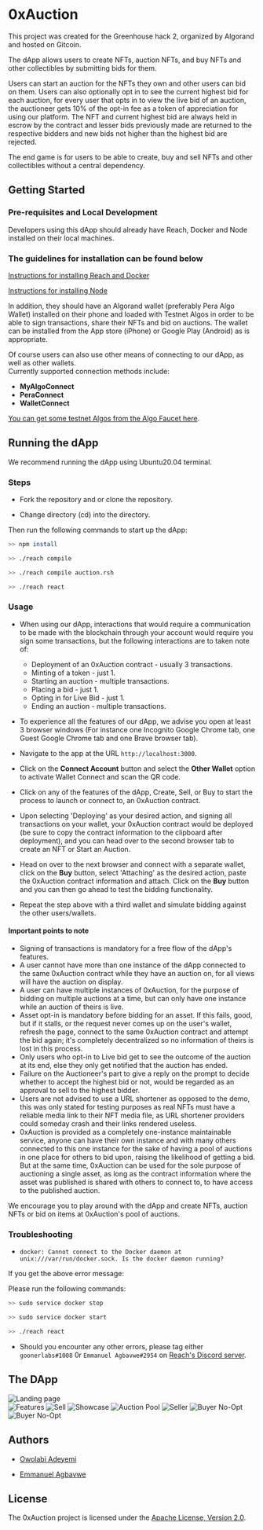 # 0xAuction

This project was created for the Greenhouse hack 2, organized by Algorand and hosted on Gitcoin.

The dApp allows users to create NFTs, auction NFTs, and buy NFTs and other collectibles by submitting bids for them.

Users can start an auction for the NFTs they own and other users can bid on them. Users can also optionally opt in to see the current highest bid for each auction, for every user that opts in to view the live bid of an auction, the auctioneer gets 10% of the opt-in fee as a token of appreciation for using our platform. The NFT and current highest bid are always held in escrow by the contract and lesser bids previously made are returned to the respective bidders and new bids not higher than the highest bid are rejected.  

The end game is for users to be able to create, buy and sell NFTs and other collectibles without a central dependency.

## Getting Started

### Pre-requisites and Local Development

Developers using this dApp should already have Reach, Docker and Node installed on their local machines.

### The guidelines for installation can be found below

[Instructions for installing Reach and Docker](https://docs.reach.sh/quickstart/)  

[Instructions for installing Node](https://nodejs.org/en/download/)

In addition, they should have an Algorand wallet (preferably Pera Algo Wallet) installed on their phone and loaded with Testnet Algos in order to be able to sign transactions, share their NFTs and bid on auctions. The wallet can be installed from the App store (iPhone) or Google Play (Android) as is appropriate.

Of course users can also use other means of connecting to our dApp, as well as other wallets.  
Currently supported connection methods include:  

- **MyAlgoConnect**
- **PeraConnect**
- **WalletConnect**

[You can get some testnet Algos from the Algo Faucet here](https://bank.testnet.algorand.network/).

## Running the dApp

We recommend running the dApp using Ubuntu20.04 terminal.

### Steps

- Fork the repository and or clone the repository.

- Change directory (cd) into the directory.

Then run the following commands to start up the dApp:

```sh
>> npm install

>> ./reach compile

>> ./reach compile auction.rsh

>> ./reach react

```

### Usage

- When using our dApp, interactions that would require a communication to be made with the blockchain through your account would require you sign some transactions, but the following interactions are to taken note of:  
  - Deployment of an 0xAuction contract - usually 3 transactions.
  - Minting of a token - just 1.
  - Starting an auction - multiple transactions.
  - Placing a bid - just 1.
  - Opting in for Live Bid - just 1.
  - Ending an auction - multiple transactions.

- To experience all the features of our dApp, we advise you open at least 3 browser windows (For instance one Incognito Google Chrome tab, one Guest Google Chrome tab and one Brave browser tab).

- Navigate to the app at the URL `http://localhost:3000`.

- Click on the **Connect Account** button and select the **Other Wallet** option to activate Wallet Connect and scan the QR code.

- Click on any of the features of the dApp, Create, Sell, or Buy to start the process to launch or connect to, an 0xAuction contract.

- Upon selecting 'Deploying' as your desired action, and signing all transactions on your wallet, your 0xAuction contract would be deployed (be sure to copy the contract information to the clipboard after deployment), and you can head over to the second browser tab to create an NFT or Start an Auction.

- Head on over to the next browser and connect with a separate wallet, click on the **Buy** button, select 'Attaching' as the desired action, paste the 0xAuction contract information and attach. Click on the **Buy** button and you can then go ahead to test the bidding functionality.

- Repeat the step above with a third wallet and simulate bidding against the other users/wallets.

#### Important points to note

- Signing of transactions is mandatory for a free flow of the dApp's features.
- A user cannot have more than one instance of the dApp connected to the same 0xAuction contract while they have an auction on, for all views will have the auction on display.
- A user can have multiple instances of 0xAuction, for the purpose of bidding on multiple auctions at a time, but can only have one instance while an auction of theirs is live.
- Asset opt-in is mandatory before bidding for an asset. If this fails, good, but if it stalls, or the request never comes up on the user's wallet, refresh the page, connect to the same 0xAuction contract and attempt the bid again; it's completely decentralized so no information of theirs is lost in this process.
- Only users who opt-in to Live bid get to see the outcome of the auction at its end, else they only get notified that the auction has ended.
- Failure on the Auctioneer's part to give a reply on the prompt to decide whether to accept the highest bid or not, would be regarded as an approval to sell to the highest bidder.
- Users are not advised to use a URL shortener as opposed to the demo, this was only stated for testing purposes as real NFTs must have a reliable media link to their NFT media file, as URL shortener providers could someday crash and their links rendered useless.
- 0xAuction is provided as a completely one-instance maintainable service, anyone can have their own instance and with many others connected to this one instance for the sake of having a pool of auctions in one place for others to bid upon, raising the likelihood of getting a bid. But at the same time, 0xAuction can be used for the sole purpose of auctioning a single asset, as long as the contract information where the asset was published is shared with others to connect to, to have access to the published auction.

We encourage you to play around with the dApp and create NFTs, auction NFTs or bid on items at 0xAuction's pool of auctions.

### Troubleshooting

- `docker: Cannot connect to the Docker daemon at unix:///var/run/docker.sock. Is the docker daemon running?`

If you get the above error message:

Please run the following commands:

```sh
>> sudo service docker stop

>> sudo service docker start

>> ./reach react
```

- Should you encounter any other errors, please tag either `goonerlabs#1008` 0r `Emmanuel Agbavwe#2954` on [Reach's Discord server](https://bit.ly/3BnPyKd).

## The DApp

![Landing page](project_images/hero_view.png)  
![Features](project_images/feature_view.png)
![Sell](project_images/auction_view.png)
![Showcase](project_images/buy_latest_view.png)
![Auction Pool](project_images/buy_all_view.png)
![Seller](project_images/seller_view.png)
![Buyer No-Opt](project_images/buyer_not_opt_in.png)
![Buyer No-Opt](project_images/buyer_opt_in.png)

## Authors

- [Owolabi Adeyemi](https://github.com/goonerlabs)

- [Emmanuel Agbavwe](https://github.com/Aro1914)

## License

The 0xAuction project is licensed under the [Apache License, Version 2.0](./LICENSE).
